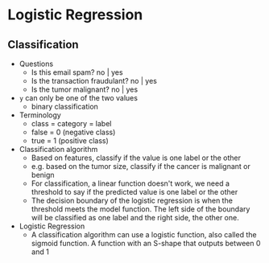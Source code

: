 # Logistic Regression

## Classification

- Questions
  - Is this email spam? no | yes
  - Is the transaction fraudulant? no | yes
  - Is the tumor malignant? no | yes
- `y` can only be one of the two values
  - binary classification
- Terminology
  - class = category = label
  - false = 0 (negative class)
  - true = 1 (positive class)
- Classification algorithm
  - Based on features, classify if the value is one label or the other
  - e.g. based on the tumor size, classify if the cancer is malignant or benign
  - For classification, a linear function doesn't work, we need a threshold to say if the predicted value is one label or the other
  - The decision boundary of the logistic regression is when the threshold meets the model function. The left side of the boundary will be classified as one label and the right side, the other one.
- Logistic Regression
  - A classification algorithm can use a logistic function, also called the sigmoid function. A function with an S-shape that outputs between 0 and 1
